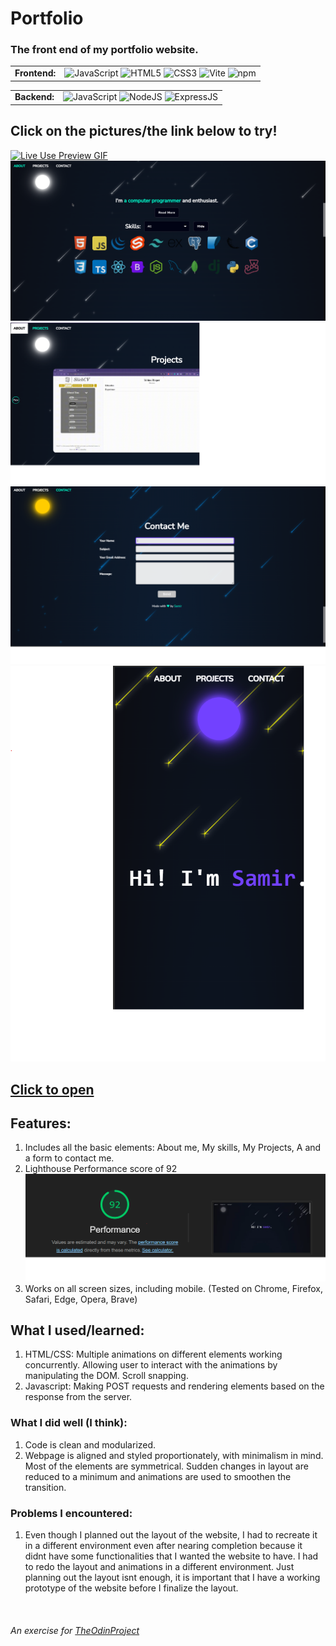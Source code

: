 # Portfolio

### The front end of my portfolio website.

<table>
  <td align="center"><b>Frontend:</b></td>
  <td> 
    <img title="JavaScript" src="https://cdn.jsdelivr.net/gh/devicons/devicon/icons/javascript/javascript-plain.svg" width="40" height="40" alt="JavaScript" />
    <img title="HTML5" src="https://cdn.jsdelivr.net/gh/devicons/devicon/icons/html5/html5-original.svg" width="40" height="40" alt="HTML5" />
    <img title="CSS3" src="https://cdn.jsdelivr.net/gh/devicons/devicon/icons/css3/css3-plain.svg" width="40" height="40" alt="CSS3" />
    <img title="Vite" src="https://upload.wikimedia.org/wikipedia/commons/thumb/f/f1/Vitejs-logo.svg/1039px-Vitejs-logo.svg.png" width="40" height="40" alt="Vite" />
    <img title="npm" src="https://cdn.jsdelivr.net/gh/devicons/devicon/icons/npm/npm-original-wordmark.svg" width="40" height="40" alt="npm" />
  </td>
</table>
<table>
  <td align="center"><b>Backend:</b></td>
  <td> 
    <img title="JavaScript" src="https://cdn.jsdelivr.net/gh/devicons/devicon/icons/javascript/javascript-plain.svg" width="40" height="40" alt="JavaScript" />
    <img title="NodeJS" src="https://cdn.jsdelivr.net/gh/devicons/devicon/icons/nodejs/nodejs-original.svg" width="40" height="40" alt="NodeJS" />
    <img title="Express" src="https://cdn.jsdelivr.net/gh/devicons/devicon/icons/express/express-original.svg" width="40" height="40" alt="ExpressJS" />
  </td>
</table>

## **Click on the pictures/the link below to try!**

<a href="https://samirkabra.me"><img src="preview/live-use.gif" alt="Live Use Preview GIF" title="Click Me!" target="_blank"></a>
<a href="https://samirkabra.me"><img src="preview/about.png" alt="Layout Preview" title="Click Me!" target="_blank"></a>
<a href="https://samirkabra.me"><img src="preview/projects.png" alt="Layout Preview" title="Click Me!" target="_blank"></a>
<a href="https://samirkabra.me"><img src="preview/contact.png" alt="Layout Preview" title="Click Me!" target="_blank"></a>
<a href="https://samirkabra.me"><img src="preview/phone.png" alt="Layout Preview" title="Click Me!" target="_blank"></a>

## [Click to open](https://samirkabra.me)

## Features:

1. Includes all the basic elements: About me, My skills, My Projects, A and a form to contact me.
2. Lighthouse Performance score of 92
   <img src="preview/lighthouse.png" alt="Lighthouse performance score">
3. Works on all screen sizes, including mobile. (Tested on Chrome, Firefox, Safari, Edge, Opera, Brave)

## What I used/learned:

1. HTML/CSS: Multiple animations on different elements working concurrently. Allowing user to interact with the animations by manipulating the DOM. Scroll snapping.
2. Javascript: Making POST requests and rendering elements based on the response from the server.

### What I did well (I think):

1. Code is clean and modularized.
2. Webpage is aligned and styled proportionately, with minimalism in mind. Most of the elements are symmetrical. Sudden changes in layout are reduced to a minimum and animations are used to smoothen the transition.

### Problems I encountered:

1. Even though I planned out the layout of the website, I had to recreate it in a different environment even after nearing completion because it didnt have some functionalities that I wanted the website to have. I had to redo the layout and animations in a different environment. Just planning out the layout isnt enough, it is important that I have a working prototype of the website before I finalize the layout.

<br>

###### An exercise for [TheOdinProject](theodinproject.com)
